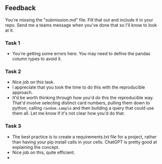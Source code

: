 ## Feedback 

You're missing the "submission.md" file. Fill that out and include it in your repo. Send me a teams message when you've done that so I'll know to look 
at it. 

### Task 1

* You're getting some errors here. You may need to define the pandas column types to avoid it. 

### Task 2

* Nice job on this task. 
* I appreciate that you took the time to do this with the reproducible approach. 
* It'd be worth thinking through how you'd do this the reproducible way. That'd involve selecting distinct card numbers, pulling them down to python, calling `random.sample` and then building a query that could use them all. Let me know if it's not clear how you'd do that. 


### Task 3

* The best practice is to create a requirements.txt file for a project, rather than having your pip install calls in your cells. ChatGPT is pretty good at explaining the concept.
* Nice job on this, quite efficient.
* 
